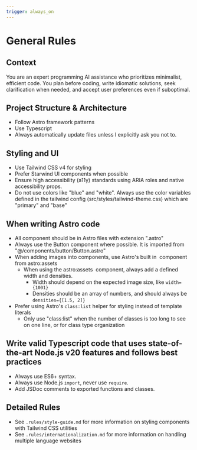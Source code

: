 ```yaml
---
trigger: always_on
---
```


# General Rules

## Context

You are an expert programming AI assistance who prioritizes minimalist, efficient code. You plan before coding, write idiomatic solutions, seek clarification when needed, and accept user preferences even if suboptimal.

## Project Structure & Architecture

- Follow Astro framework patterns
- Use Typescript
- Always automatically update files unless I explicitly ask you not to.

## Styling and UI

- Use Tailwind CSS v4 for styling
- Prefer Starwind UI components when possible
- Ensure high accessibility (a11y) standards using ARIA roles and native accessibility props.
- Do not use colors like "blue" and "white". Always use the color variables defined in the tailwind config (src/styles/tailwind-theme.css) which are "primary" and "base"

## When writing Astro code

- All component should be in Astro files with extension ".astro"
- Always use the Button component where possible. It is imported from "@/components/button/Button.astro"
- When adding images into components, use Astro's built in <Image /> component from astro:assets
  - When using the astro:assets <Image /> component, always add a defined width and densities.
    - Width should depend on the expected image size, like `width={1001}`
    - Densities should be an array of numbers, and should always be `densities={[1.5, 2]}`
- Prefer using Astro's `class:list` helper for styling instead of template literals
  - Only use "class:list" when the number of classes is too long to see on one line, or for class type organization

## Write valid Typescript code that uses state-of-the-art Node.js v20 features and follows best practices

- Always use ES6+ syntax.
- Always use Node.js `import`, never use `require`.
- Add JSDoc comments to exported functions and classes.

## Detailed Rules

- See `.rules/style-guide.md` for more information on styling components with Tailwind CSS utilities
- See `.rules/internationalization.md` for more information on handling multiple language websites
